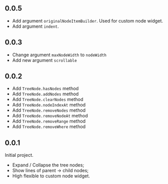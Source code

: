## 0.0.5

- Add argument `originalNodeItemBuilder`. Used for custom node widget.
- Add argument `indent`.

## 0.0.3

- Change argument `maxNodeWidth` to `nodeWidth`
- Add new argument `scrollable`

## 0.0.2

- Add `TreeNode.hasNodes` method
- Add `TreeNode.addNodes` method
- Add `TreeNode.clearNodes` method
- Add `TreeNode.nodeIndexAt` method
- Add `TreeNode.removeNodes` method
- Add `TreeNode.removeNodeAt` method
- Add `TreeNode.removeRange` method
- Add `TreeNode.removeWhere` method

## 0.0.1

Initial project.

- Expand / Collapse the tree nodes;
- Show lines of parent -> child nodes;
- High flexible to custom node widget.
